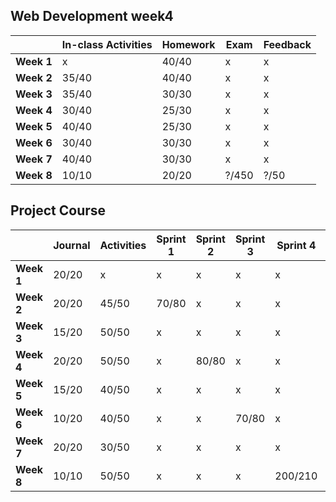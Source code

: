 ## Web Development week4

|            | **In-class Activities** | **Homework** | **Exam** | **Feedback** |
| ---------- | ----------------------- | ------------ | -------- | ------------ |
| **Week 1** | x                       | 40/40        | x        | x            |
| **Week 2** | 35/40                   | 40/40        | x        | x            |
| **Week 3** | 35/40                   | 30/30        | x        | x            |
| **Week 4** | 30/40                   | 25/30        | x        | x            |
| **Week 5** | 40/40                   | 25/30        | x        | x            |
| **Week 6** | 30/40                   | 30/30        | x        | x            |
| **Week 7** | 40/40                   | 30/30        | x        | x            |
| **Week 8** | 10/10                   | 20/20        | ?/450    | ?/50         |

## Project Course

|            | Journal | Activities | Sprint 1 | Sprint 2 | Sprint 3 | Sprint 4 | Feedback |
| ---------- | ------- | ---------- | -------- | -------- | -------- | -------- | -------- |
| **Week 1** | 20/20   | x          | x        | x        | x        | x        | x        |
| **Week 2** | 20/20   | 45/50      | 70/80    | x        | x        | x        | x        |
| **Week 3** | 15/20   | 50/50      | x        | x        | x        | x        | x        |
| **Week 4** | 20/20   | 50/50      | x        | 80/80    | x        | x        | x        |
| **Week 5** | 15/20   | 40/50      | x        | x        | x        | x        | x        |
| **Week 6** | 10/20   | 40/50      | x        | x        | 70/80    | x        | x        |
| **Week 7** | 20/20   | 30/50      | x        | x        | x        | x        | x        |
| **Week 8** | 10/10   | 50/50      | x        | x        | x        | 200/210  | 45/50    |

